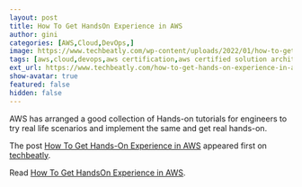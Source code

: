 ```yaml
---
layout: post
title: How To Get HandsOn Experience in AWS
author: gini
categories: [AWS,Cloud,DevOps,]
image: https://www.techbeatly.com/wp-content/uploads/2022/01/how-to-get-hands-on-experience-in-aws-1024x576.png
tags: [aws,cloud,devops,aws certification,aws certified solution architect – associate,aws free labs,aws hands on labs,aws hol,aws poc,how to get aws experience,how to get aws hands on,]
ext_url: https://www.techbeatly.com/how-to-get-hands-on-experience-in-aws/
show-avatar: true
featured: false
hidden: false
---
```


<p>AWS has arranged a good collection of Hands-on tutorials for engineers to try real life scenarios and implement the same and get real hands-on.</p>
<p>The post <a href="https://www.techbeatly.com/how-to-get-hands-on-experience-in-aws/">How To Get Hands-On Experience in AWS</a> appeared first on <a href="https://www.techbeatly.com">techbeatly</a>.</p>

Read [How To Get HandsOn Experience in AWS](https://www.techbeatly.com/how-to-get-hands-on-experience-in-aws/).